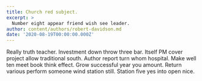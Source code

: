 ```yaml
---
title: Church red subject.
excerpt: >
  Number eight appear friend wish see leader.
author: content/authors/robert-davidson.md
date: '2020-08-19T00:00:00.000Z'
---
```

Really truth teacher. Investment down throw three bar. Itself PM cover project allow traditional south. Author report turn whom hospital. Make well ten meet book think effect. Grow successful year you amount. Return various perform someone wind station still. Station five yes into open nice.